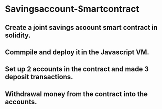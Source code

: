 # Savingsaccount-Smartcontract
## Create a joint savings acoount smart contract in solidity.
## Commpile and deploy it in the Javascript VM.
## Set up 2 accounts in the contract and made 3 deposit transactions.
## Withdrawal money from the contract into the accounts.
